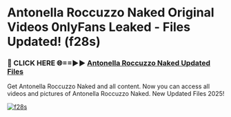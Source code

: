 # Antonella Roccuzzo Naked Original Videos 0nlyFans Leaked - Files Updated! (f28s)

<h3>🔴 CLICK HERE 🌐==►► <a href="https://tinyurl.com/yckcrads" rel="nofollow">Antonella Roccuzzo Naked Updated Files</a></h3>

Get Antonella Roccuzzo Naked and all content. Now you can access all videos and pictures of Antonella Roccuzzo Naked. New Updated Files 2025!

[![f28s](https://i.imgur.com/hpKpOFt.gif)](https://tinyurl.com/yckcrads)
